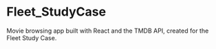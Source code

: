 # Fleet_StudyCase
Movie browsing app built with React and the TMDB API, created for the Fleet Study Case.
